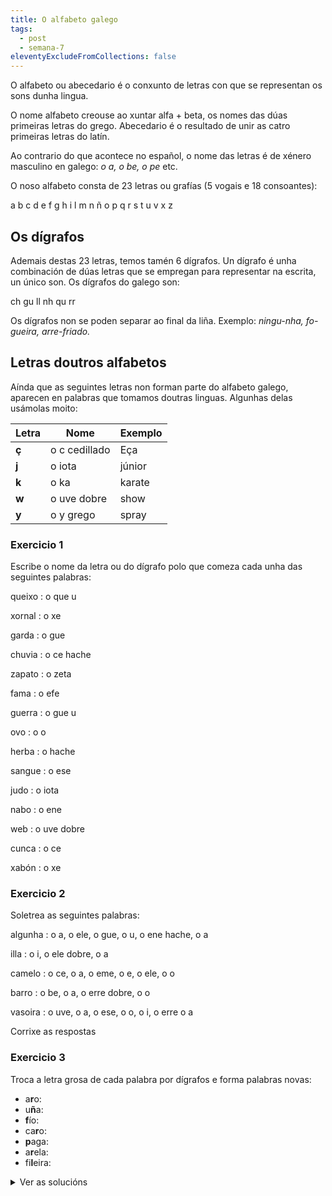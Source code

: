 ```yaml
---
title: O alfabeto galego
tags:
  - post
  - semana-7
eleventyExcludeFromCollections: false
---
```

O alfabeto ou abecedario é o conxunto de letras con que se representan os sons dunha lingua.

O nome alfabeto creouse ao xuntar alfa + beta, os nomes das dúas primeiras letras do grego. Abecedario é o resultado de unir as catro primeiras letras do latín. 

Ao contrario do que acontece no español, o nome das letras é de xénero masculino en galego: *o a, o be, o pe* etc. 

O noso alfabeto consta de 23 letras ou grafías (5 vogais e 18 consoantes):

<e-layout>
  <e-tag color=4 desc="o a">a</e-tag>
  <e-tag color=4 desc="o be">b</e-tag>
  <e-tag color=4 desc="o ce">c</e-tag>
  <e-tag color=4 desc="o de">d</e-tag>
  <e-tag color=4 desc="o e">e</e-tag>
  <e-tag color=4 desc="o efe">f</e-tag>
  <e-tag color=4 desc="o gue">g</e-tag>
  <e-tag color=4 desc="o hache">h</e-tag>
  <e-tag color=4 desc="o i">i</e-tag>
  <e-tag color=4 desc="o ele">l</e-tag>
  <e-tag color=4 desc="o eme">m</e-tag>
  <e-tag color=4 desc="o ene">n</e-tag>
  <e-tag color=4 desc="o eñe">ñ</e-tag>
  <e-tag color=4 desc="o o">o</e-tag>
  <e-tag color=4 desc="o pe">p</e-tag>
  <e-tag color=4 desc="o que">q</e-tag>
  <e-tag color=4 desc="o erre">r</e-tag>
  <e-tag color=4 desc="o ese">s</e-tag>
  <e-tag color=4 desc="o te">t</e-tag>
  <e-tag color=4 desc="o u">u</e-tag>
  <e-tag color=4 desc="o uve">v</e-tag>
  <e-tag color=4 desc="o xe">x</e-tag>
  <e-tag color=4 desc="o zeta">z</e-tag>
</e-layout>

## Os dígrafos

Ademais destas 23 letras, temos tamén 6 dígrafos. Un dígrafo é unha combinación de dúas letras que se empregan para representar na escrita, un único son. Os dígrafos do galego son:

<e-layout>
  <e-tag color=5 desc="o ce hache">ch</e-tag>
  <e-tag color=5 desc="o gue u">gu</e-tag>
  <e-tag color=5 desc="o ele dobre">ll</e-tag>
  <e-tag color=5 desc="o ene hache">nh</e-tag>
  <e-tag color=5 desc="o que u">qu</e-tag>
  <e-tag color=5 desc="o erre dobre">rr</e-tag>
</e-layout>

Os dígrafos non se poden separar ao final da liña. Exemplo: *ningu-nha, fo-gueira, arre-friado.*

## Letras doutros alfabetos

Aínda que as seguintes letras non forman parte do alfabeto galego, aparecen en palabras que tomamos doutras linguas. Algunhas delas usámolas moito:

| Letra | Nome          | Exemplo |
| ----- | ------------- | ------- |
| **ç** | o c cedillado | Eça     |
| **j** | o iota        | júnior  |
| **k** | o ka          | karate  |
| **w** | o uve dobre   | show    |
| **y** | o y grego     | spray   |

### Exercicio 1

Escribe o nome da letra ou do dígrafo polo que comeza cada unha das seguintes palabras:

queixo : o <e-answer size=3>que u</e-answer> 

xornal : o <e-answer size=3>xe</e-answer> 

garda : o <e-answer size=3>gue</e-answer>

chuvia : o <e-answer size=3>ce hache</e-answer> 

zapato : o <e-answer size=3>zeta</e-answer> 

fama : o <e-answer size=3>efe</e-answer> 

guerra : o <e-answer size=3>gue u</e-answer>

ovo : o <e-answer size=3>o</e-answer>

herba : o <e-answer size=3>hache</e-answer>

sangue : o <e-answer size=3>ese</e-answer>

judo : o <e-answer size=3>iota</e-answer>

nabo : o <e-answer size=3>ene</e-answer>

web : o <e-answer size=3>uve dobre</e-answer>

cunca : o <e-answer size=3>ce</e-answer>

xabón : o <e-answer size=3>xe</e-answer>

### Exercicio 2

Soletrea as seguintes palabras:

algunha : o <e-answer size=3>a</e-answer>, o <e-answer size=3>ele</e-answer>, o <e-answer size=3>gue</e-answer>, o <e-answer size=3>u</e-answer>, o <e-answer size=3>ene hache</e-answer>, o <e-answer size=3>a</e-answer>

illa : o <e-answer size=3>i</e-answer>, o <e-answer size=3>ele dobre</e-answer>, o <e-answer size=3>a</e-answer>

camelo : o <e-answer size=3>ce</e-answer>, o <e-answer size=3>a</e-answer>, o <e-answer size=3>eme</e-answer>, o <e-answer size=3>e</e-answer>, o <e-answer size=3>ele</e-answer>, o <e-answer size=3>o</e-answer>

barro : o <e-answer size=3>be</e-answer>, o <e-answer size=3>a</e-answer>, o <e-answer size=3>erre dobre</e-answer>, o <e-answer size=3>o</e-answer>

vasoira : o <e-answer size=3>uve</e-answer>, o <e-answer size=3>a</e-answer>, o <e-answer size=3>ese</e-answer>, o <e-answer size=3>o</e-answer>, o <e-answer size=3>i</e-answer>, o <e-answer size=3>erre</e-answer> o <e-answer size=3>a</e-answer>

<e-validate>Corrixe as respostas</e-validate>

### Exercicio 3

Troca a letra grosa de cada palabra por dígrafos e forma palabras novas:  
- a**r**o: 
- u**ñ**a:
- **f**ío: 
- ca**r**o: 
- **p**aga:
- a**r**ela:
- fi**l**eira:

<details> <summary>Ver as solucións</summary>
a\\\*\\\*r\\\*\\\*o: a\\\*\\\*ll\\\*\\\*o
u\\\*\\\*ñ\\\*\\\*a: u\\\*\\\*nh\\\*\\\*a, U\\\*\\\*ll\\\*\\\*a (a comarca)
\\\*\\\*f\\\*\\\*ío: \\\*\\\*ch\\\*\\\*ío
ca\\\*\\\*r\\\*\\\*o: ca\\\*\\\*rr\\\*\\\*o, ca\\\*\\\*ll\\\*\\\*o
\\\*\\\*p\\\*\\\*aga: \\\*\\\*ch\\\*\\\*aga
a\\\*\\\*r\\\*\\\*ela: a\\\*\\\*qu\\\*\\\*ela
fi\\\*\\\*l\\\*\\\*eira: fi\\\*\\\*gu\\\*\\\*eira:

</details>
